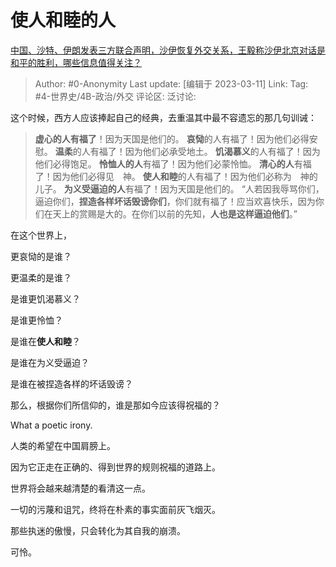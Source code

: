 # 使人和睦的人
[中国、沙特、伊朗发表三方联合声明，沙伊恢复外交关系，王毅称沙伊北京对话是和平的胜利，哪些信息值得关注？](https://www.zhihu.com/question/588801449/answer/2930818771)

> Author: #0-Anonymity
> Last update: [编辑于 2023-03-11]
> Link:
> Tag: #4-世界史/4B-政治/外交
> 评论区:
> 泛讨论:

这个时候，西方人应该捧起自己的经典，去重温其中最不容遗忘的那几句训诫：

> **虚心的人有福了**！因为天国是他们的。
> **哀恸**的人有福了！因为他们必得安慰。
> **温柔**的人有福了！因为他们必承受地土。
> **饥渴慕义**的人有福了！因为他们必得饱足。
> **怜恤人的人**有福了！因为他们必蒙怜恤。
> **清心的人**有福了！因为他们必得见　神。
> **使人和睦**的人有福了！因为他们必称为　神的儿子。
> **为义受逼迫的人**有福了！因为天国是他们的。
> “人若因我辱骂你们，逼迫你们，**捏造各样坏话毁谤你们**，你们就有福了！应当欢喜快乐，因为你们在天上的赏赐是大的。在你们以前的先知，**人也是这样逼迫他们**。”

在这个世界上，

更哀恸的是谁？

更温柔的是谁？

是谁更饥渴慕义？

是谁更怜恤？

是谁在**使人和睦**？

是谁在为义受逼迫？

是谁在被捏造各样的坏话毁谤？

那么，根据你们所信仰的，谁是那如今应该得祝福的？

What a poetic irony.

人类的希望在中国肩膀上。

因为它正走在正确的、得到世界的规则祝福的道路上。

世界将会越来越清楚的看清这一点。

一切的污蔑和诅咒，终将在朴素的事实面前灰飞烟灭。

那些执迷的傲慢，只会转化为其自我的崩溃。

可怜。
